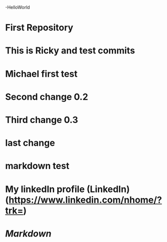  -HelloWorld
# First Repository
# This is Ricky and test commits
# Michael first test
# Second change 0.2
# Third change 0.3
# last change

# markdown test
# My linkedIn profile (LinkedIn) (https://www.linkedin.com/nhome/?trk=)

# *Markdown*
